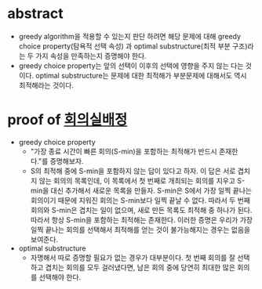 # abstract

- greedy algorithm을 적용할 수 있는지 판단 하려면 해당 문제에 대해
  greedy choice property(탐욕적 선택 속성) 과 optimal
  substructure(최적 부분 구조)라는 두 가지 속성을 만족하는지
  증명해야 한다.
- greedy choice property는 앞의 선택이 이후의 선택에 영향을 주지 않는
  다는 것이다.  optimal substructure는 문제에 대한 최적해가 부분문제에
  대해서도 역시 최적해라는 것이다.

# proof of [회의실배정](https://www.acmicpc.net/problem/1931)

- greedy choice property
  - "가장 종료 시간이 빠른 회의(S-min)을 포함하는 최적해가 반드시 존재한다."를
    증명해보자.
  - S의 최적해 중에 S-min을 포함하지 않는 답이 있다고 하자. 이 답은
    서로 겹치지 않는 회의의 목록인데, 이 목록에서 첫 번째로 개최되는
    회의를 지우고 S-min을 대신 추가해서 새로운 목록을 만들자. S-min은
    S에서 가장 일찍 끝나는 회의이기 때문에 지워진 회의는 S-min보다
    일찍 끝날 수 없다. 따라서 두 번째 회의와 S-min은 겹치는 일이
    없으며, 새로 만든 목록도 최적해 중 하나가 된다. 따라서 항상
    S-min을 포함하는 최적해는 존재한다. 이러한 증명은 우리가 가장 일찍
    끝나는 회의를 선택해서 최적해를 얻는 것이 불가능해지는 경우는
    없음을 보여준다.
- optimal substructure
  - 자명해서 따로 증명할 필요가 없는 경우가 대부분이다. 첫 번째 회의를
    잘 선택하고 겹치는 회의를 모두 걸러냈다면, 남은 회의 중에 당연히
    최대한 많은 회의를 선택해야 한다.

